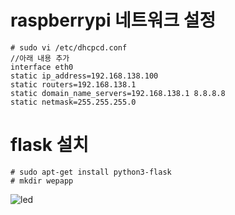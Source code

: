 # raspberrypi 네트워크 설정

```
# sudo vi /etc/dhcpcd.conf
//아래 내용 추가
interface eth0
static ip_address=192.168.138.100
static routers=192.168.138.1
static domain_name_servers=192.168.138.1 8.8.8.8
static netmask=255.255.255.0
```
# flask 설치

```
# sudo apt-get install python3-flask
# mkdir wepapp
```

![led](https://user-images.githubusercontent.com/73158866/148722393-d2ab387b-e1b1-4636-82de-0aa5b540895c.PNG)
